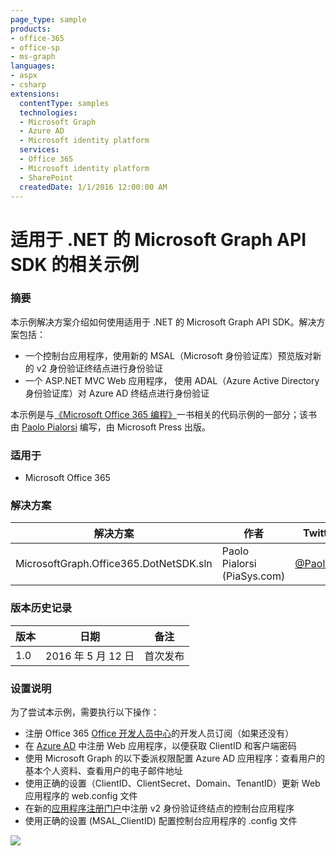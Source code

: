 ```yaml
---
page_type: sample
products:
- office-365
- office-sp
- ms-graph
languages:
- aspx
- csharp
extensions:
  contentType: samples
  technologies:
  - Microsoft Graph
  - Azure AD
  - Microsoft identity platform
  services:
  - Office 365
  - Microsoft identity platform
  - SharePoint
  createdDate: 1/1/2016 12:00:00 AM
---
```

# 适用于 .NET 的 Microsoft Graph API SDK 的相关示例

### 摘要 ###
本示例解决方案介绍如何使用适用于
.NET 的 Microsoft Graph API SDK。解决方案包括：
* 一个控制台应用程序，使用新的 MSAL（Microsoft 身份验证库）预览版对新的
v2 身份验证终结点进行身份验证
* 一个 ASP.NET MVC Web 应用程序，
使用 ADAL（Azure Active Directory 身份验证库）对 Azure AD 终结点进行身份验证

本示例是与[《Microsoft Office 365 编程》](https://www.microsoftpressstore.com/store/programming-microsoft-office-365-includes-current-book-9781509300914)一书相关的代码示例的一部分；该书由 [Paolo Pialorsi](https://twitter.com/PaoloPia) 编写，由 Microsoft Press 出版。

### 适用于 ###
-  Microsoft Office 365

### 解决方案 ###
解决方案 | 作者 | Twitter
---------|-----------|--------
MicrosoftGraph.Office365.DotNetSDK.sln | Paolo Pialorsi (PiaSys.com) | [@PaoloPia](https://twitter.com/PaoloPia)

### 版本历史记录 ###
版本 | 日期 | 备注
---------| -----| --------
1.0 | 2016 年 5 月 12 日 | 首次发布

### 设置说明 ###
为了尝试本示例，需要执行以下操作：

-  注册 Office 365 [Office 开发人员中心](http://dev.office.com/)的开发人员订阅（如果还没有）
-  在 [Azure AD](https://manage.windowsazure.com/) 中注册 Web 应用程序，以便获取 ClientID 和客户端密码 
-  使用 Microsoft Graph 的以下委派权限配置 Azure AD 应用程序：查看用户的基本个人资料、查看用户的电子邮件地址
-  使用正确的设置（ClientID、ClientSecret、Domain、TenantID）更新 Web 应用程序的 web.config 文件
-  在新的[应用程序注册门户](https://apps.dev.microsoft.com/)中注册 v2 身份验证终结点的控制台应用程序 
-  使用正确的设置 (MSAL_ClientID) 配置控制台应用程序的 .config 文件

 
<img src="https://telemetry.sharepointpnp.com/pnp/samples/MicrosoftGraph.Office365.DotNetSDK" />